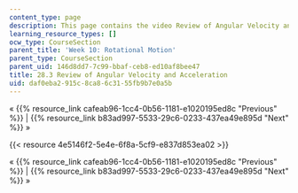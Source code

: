 ```yaml
---
content_type: page
description: This page contains the video Review of Angular Velocity and Acceleration.
learning_resource_types: []
ocw_type: CourseSection
parent_title: 'Week 10: Rotational Motion'
parent_type: CourseSection
parent_uid: 146d8dd7-7c99-bbaf-ceb8-ed10af8bee47
title: 28.3 Review of Angular Velocity and Acceleration
uid: daf0eba2-915c-8ca8-6c31-55fb9b7e0a5b
---
```


« {{% resource_link cafeab96-1cc4-0b56-1181-e1020195ed8c "Previous" %}} | {{% resource_link b83ad997-5533-29c6-0233-437ea49e895d "Next" %}} »

{{< resource 4e5146f2-5e4e-6f8a-5cf9-e837d853ea02 >}}

« {{% resource_link cafeab96-1cc4-0b56-1181-e1020195ed8c "Previous" %}} | {{% resource_link b83ad997-5533-29c6-0233-437ea49e895d "Next" %}} »